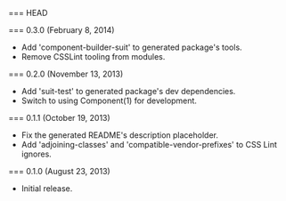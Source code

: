 === HEAD

=== 0.3.0 (February 8, 2014)

* Add 'component-builder-suit' to generated package's tools.
* Remove CSSLint tooling from modules.

=== 0.2.0 (November 13, 2013)

* Add 'suit-test' to generated package's dev dependencies.
* Switch to using Component(1) for development.

=== 0.1.1 (October 19, 2013)

* Fix the generated README's description placeholder.
* Add 'adjoining-classes' and 'compatible-vendor-prefixes' to CSS Lint ignores.

=== 0.1.0 (August 23, 2013)

* Initial release.
